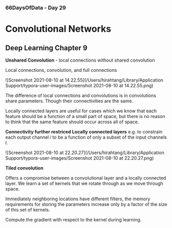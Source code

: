 ### 66DaysOfData - Day 29

# Convolutional Networks

## Deep Learning Chapter 9

**Unshared Convolution** - local connections without shared convolution

Local connections, convolution, and full connections

![Screenshot 2021-08-10 at 14.22.55](/Users/hirahtang/Library/Application Support/typora-user-images/Screenshot 2021-08-10 at 14.22.55.png)

The difference of local connections and convolutions is in convolutions share parameters. Though their connectivities are the same.

Locally connected layers are useful for cases which we know that each feature should be a function of a small part of space, but there is no reason to think that the same feature should occur across all of space.

**Connectivity further restriced Locally connected layers** e.g. to constrain each output channel $i$ to be a function of only a subset of the input channels $l$.

![Screenshot 2021-08-10 at 22.20.27](/Users/hirahtang/Library/Application Support/typora-user-images/Screenshot 2021-08-10 at 22.20.27.png)

**Tiled convolution**

Offers a compromise between a convolutional layer and a locally connected layer. We learn a set of kernels that we rotate through as we move through space.

Immediately neighboring locations have different filters,  the memory requirements for storing the parameters increase only by a factor of the size of this set of kernels.

Compute the gradient with respect to the kernel during learning.

